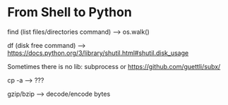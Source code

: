 # From Shell to Python

find (list files/directories command) --> os.walk()

df (disk free command) --> https://docs.python.org/3/library/shutil.html#shutil.disk_usage

Sometimes there is no lib: subprocess or https://github.com/guettli/subx/

cp -a --> ???

gzip/bzip --> decode/encode bytes
